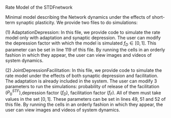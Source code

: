 Rate Model of the STDFnetwork

Minimal model describing the Network dynamics under the effects of short-term synaptic plasticity. We provide two files to do simulations:

(1) AdaptationDepression: In this file, we provide code to simulate the rate model only with adaptation and synaptic depression. The user can modify the depression factor with which the model is simulated $f_D \in [0,1]$. This parameter can be set in line 119 of this file. By running the cells in an orderly fashion in which they appear, the user can view images and videos of system dynamics.

(2) JointDepressionFacilitation: In this file, we provide code to simulate the rate model under the effects of both synaptic depression and facilitation. The adaptation is already included in the system. The user can modify 3 parameters to run the simulations: probability of release of the facilitation $(P_0^{STF})$,depression factor $(f_D)$, facilitation factor $(f_F)$. All of them must take values in the set $[0,1]$. These parameters can be set in lines 49, 51 and 52 of this file. By running the cells in an orderly fashion in which they appear, the user can view images and videos of system dynamics.

